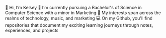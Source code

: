 👋 Hi, I’m Kelsey 
🌱 I’m currently pursuing a Bachelor's of Science in Computer Science with a minor in Marketing
👀 My interests span across the realms of technology, music, and marketing
💻 On my Github, you'll find repositories that document my exciting learning journeys through notes, experiences, and projects
